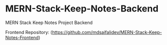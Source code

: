 # MERN-Stack-Keep-Notes-Backend
MERN Stack Keep Notes Project Backend

Frontend Repository: (https://github.com/mdsaifalidev/MERN-Stack-Keep-Notes-Frontend)
